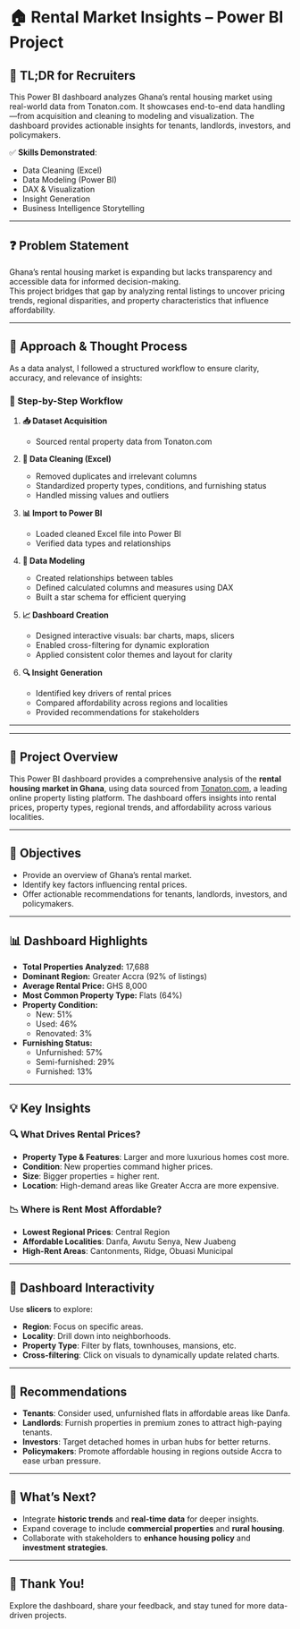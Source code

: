 # 🏠 Rental Market Insights – Power BI Project

## 📌 TL;DR for Recruiters

This Power BI dashboard analyzes Ghana’s rental housing market using real-world data from Tonaton.com. It showcases end-to-end data handling—from acquisition and cleaning to modeling and visualization. The dashboard provides actionable insights for tenants, landlords, investors, and policymakers.

✅ **Skills Demonstrated**:
- Data Cleaning (Excel)  
- Data Modeling (Power BI)  
- DAX & Visualization  
- Insight Generation  
- Business Intelligence Storytelling  

---

## ❓ Problem Statement

Ghana’s rental housing market is expanding but lacks transparency and accessible data for informed decision-making.  
This project bridges that gap by analyzing rental listings to uncover pricing trends, regional disparities, and property characteristics that influence affordability.

---

## 🧠 Approach & Thought Process

As a data analyst, I followed a structured workflow to ensure clarity, accuracy, and relevance of insights:

### 🔹 Step-by-Step Workflow

1. **📥 Dataset Acquisition**  
   - Sourced rental property data from Tonaton.com

2. **🧹 Data Cleaning (Excel)**  
   - Removed duplicates and irrelevant columns  
   - Standardized property types, conditions, and furnishing status  
   - Handled missing values and outliers

3. **📊 Import to Power BI**  
   - Loaded cleaned Excel file into Power BI  
   - Verified data types and relationships

4. **🔗 Data Modeling**  
   - Created relationships between tables  
   - Defined calculated columns and measures using DAX  
   - Built a star schema for efficient querying

5. **📈 Dashboard Creation**  
   - Designed interactive visuals: bar charts, maps, slicers  
   - Enabled cross-filtering for dynamic exploration  
   - Applied consistent color themes and layout for clarity

6. **🔍 Insight Generation**  
   - Identified key drivers of rental prices  
   - Compared affordability across regions and localities  
   - Provided recommendations for stakeholders

---

---

## 📌 Project Overview

This Power BI dashboard provides a comprehensive analysis of the **rental housing market in Ghana**, using data sourced from [Tonaton.com](https://tonaton.com), a leading online property listing platform. The dashboard offers insights into rental prices, property types, regional trends, and affordability across various localities.

---

## 🎯 Objectives

- Provide an overview of Ghana’s rental market.
- Identify key factors influencing rental prices.
- Offer actionable recommendations for tenants, landlords, investors, and policymakers.

---

## 📊 Dashboard Highlights

- **Total Properties Analyzed:** 17,688  
- **Dominant Region:** Greater Accra (92% of listings)  
- **Average Rental Price:** GHS 8,000  
- **Most Common Property Type:** Flats (64%)  
- **Property Condition:**  
  - New: 51%  
  - Used: 46%  
  - Renovated: 3%  
- **Furnishing Status:**  
  - Unfurnished: 57%  
  - Semi-furnished: 29%  
  - Furnished: 13%

---

## 💡 Key Insights

### 🔍 What Drives Rental Prices?
- **Property Type & Features**: Larger and more luxurious homes cost more.
- **Condition**: New properties command higher prices.
- **Size**: Bigger properties = higher rent.
- **Location**: High-demand areas like Greater Accra are more expensive.

### 📉 Where is Rent Most Affordable?
- **Lowest Regional Prices**: Central Region  
- **Affordable Localities**: Danfa, Awutu Senya, New Juabeng  
- **High-Rent Areas**: Cantonments, Ridge, Obuasi Municipal

---

## 🧭 Dashboard Interactivity

Use **slicers** to explore:
- **Region**: Focus on specific areas.
- **Locality**: Drill down into neighborhoods.
- **Property Type**: Filter by flats, townhouses, mansions, etc.
- **Cross-filtering**: Click on visuals to dynamically update related charts.

---

## 📌 Recommendations

- **Tenants**: Consider used, unfurnished flats in affordable areas like Danfa.
- **Landlords**: Furnish properties in premium zones to attract high-paying tenants.
- **Investors**: Target detached homes in urban hubs for better returns.
- **Policymakers**: Promote affordable housing in regions outside Accra to ease urban pressure.

---

## 🚀 What’s Next?

- Integrate **historic trends** and **real-time data** for deeper insights.
- Expand coverage to include **commercial properties** and **rural housing**.
- Collaborate with stakeholders to **enhance housing policy** and **investment strategies**.

---

## 🙌 Thank You!

Explore the dashboard, share your feedback, and stay tuned for more data-driven projects.
